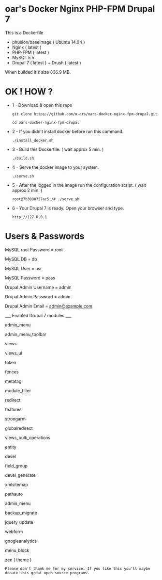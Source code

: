 # oar's Docker Nginx PHP-FPM Drupal 7

This is a Dockerfile

 * phusion/baseimage ( Ubuntu 14.04 )
 * Nginx ( latest )
 * PHP-FPM ( latest )
 * MySQL 5.5
 * Drupal 7 ( latest ) + Drush ( latest )


When builded it's size 836.9 MB. 

# OK ! HOW ?

 * 1 - Download & open this repo 
	```
	git clone https://github.com/o-ars/oars-docker-nginx-fpm-drupal.git
	```
 
	```
	cd oars-docker-nginx-fpm-drupal
	``` 
 * 2 - If you didn't install docker before run this command. 
	```
	./install_docker.sh
	``` 
 * 3 - Build this Dockerfile. ( wait approx 5 min. )
	```
	./build.sh
	```
 * 4 - Serve the docker image to your system.
	```
	./serve.sh
	```
 * 5 - After the logged in the image run the configuration script. ( wait approx 2 min. )
	```
	root@7b3080757ac5:/# ./serve.sh
    
	```
 * 6 - Your Drupal 7 is ready. Open your browser and type.
 	```
	http://127.0.0.1  
	```
 
 # Users & Passwords 

MySQL root Password = root

MySQL DB = db

MySQL User = usr

MySQL Password = pass

Drupal Admin Username = admin

Drupal Admin Password = admin

Drupal Admin Email = admin@example.com

 
 
 ___ Enabled Drupal 7 modules ___

admin_menu

admin_menu_toolbar 

views
  
views_ui

token

fences

metatag

module_filter

redirect

features

strongarm

globalredirect

views_bulk_operations

entity

devel

field_group

devel_generate

xmlsitemap

pathauto

admin_menu

backup_migrate

jquery_update

webform

googleanalytics

menu_block

zen ( theme )

	Please don't thank me for my service. If you like this you'll maybe donate this great open-source programs.